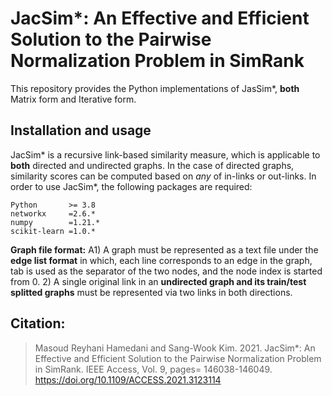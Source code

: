 # JacSim*: An Effective and Efficient Solution to the Pairwise Normalization Problem in SimRank

This repository provides the Python implementations of JasSim*, **both** Matrix form and Iterative form.

## Installation and usage
JacSim* is a recursive link-based similarity measure, which is applicable to **both** directed and undirected graphs. In the case of directed graphs, similarity scores can be computed based on _any_ of in-links or out-links. In order to use JacSim*, the following packages are required:
```
Python       >= 3.8
networkx     =2.6.*
numpy        =1.21.*
scikit-learn =1.0.*
```

**Graph file format:**
A1) A graph must be represented as a text file under the **edge list format** in which, each line corresponds to an edge in the graph, tab is used as the separator of the two nodes, and the node index is started from 0.
2) A single original link in an **undirected graph and its train/test splitted graphs** must be represented via two links in both directions.

## Citation:
> Masoud Reyhani Hamedani and Sang-Wook Kim. 2021. JacSim*: An Effective and Efficient Solution to the Pairwise Normalization Problem in SimRank. IEEE Access, Vol. 9, pages= 146038-146049. https://doi.org/10.1109/ACCESS.2021.3123114
